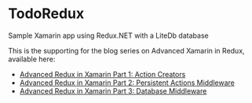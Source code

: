 # TodoRedux

Sample Xamarin app using Redux.NET with a LiteDb database

This is the supporting for the blog series on Advanced Xamarin in Redux, available here:

* [Advanced Redux in Xamarin Part 1: Action Creators](http://phdesign.com.au/programming/advanced-redux-in-xamarin-part1-action-creators/)
* [Advanced Redux in Xamarin Part 2: Persistent Actions Middleware](http://phdesign.com.au/programming/advanced-redux-in-xamarin-part2-persistent-actions-middleware/)
* [Advanced Redux in Xamarin Part 3: Database Middleware](http://phdesign.com.au/programming/advanced-redux-in-xamarin-part3-database-middleware/)
